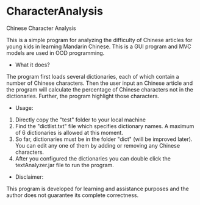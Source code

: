 CharacterAnalysis
=================

Chinese Character Analysis

This is a simple program for analyzing the difficulty of Chinese articles for young kids in learning Mandarin Chinese.
This is a GUI program and MVC models are used in OOD programming.

* What it does?

The program first loads several dictionaries, each of which contain a number of Chinese characters. Then the user input
an Chinese article and the program will calculate the percentage of Chinese characters not in the dictionaries. Further,
the program highlight those characters.

* Usage:

1. Directly copy the "test" folder to your local machine
2. Find the "dictlist.txt" file which specifies dictionary names. A maximum of 6 dictionaries is allowed at this moment.
3. So far, dictionaries must be in the folder "dict" (will be improved later). You can edit any one of them by adding or removing any Chinese characters.
4. After you configured the dictionaries you can double click the textAnalyzer.jar file to run the program. 

* Disclaimer:

This program is developed for learning and assistance purposes and the author does not guarantee its complete correctness.  
